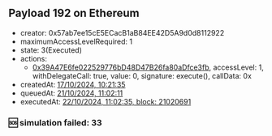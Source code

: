 ## Payload 192 on Ethereum

- creator: 0x57ab7ee15cE5ECacB1aB84EE42D5A9d0d8112922
- maximumAccessLevelRequired: 1
- state: 3(Executed)
- actions:
  - [0x39A47E6fe022529776bD48D47B26fa80aDfce3fb](https://etherscan.io/tx/0x39A47E6fe022529776bD48D47B26fa80aDfce3fb), accessLevel: 1, withDelegateCall: true, value: 0, signature: execute(), callData: 0x
- createdAt: [17/10/2024, 10:21:35](https://etherscan.io/tx/0x5a2d974149112cc86d7b3653c362307c9a6eb5a846183236a7b7f77a0769a4af)
- queuedAt: [21/10/2024, 11:02:11](https://etherscan.io/tx/0xe220e816929990405fc591fd0bf2966048afe32a744f09c481d79b3f162ea202)
- executedAt: [22/10/2024, 11:02:35, block: 21020691](https://etherscan.io/tx/0x01c0e920c093328ccfc35aaf5db3cde11a953c0ec8c07c12c63d984cf98577ce)

### :sos: simulation failed: 33

